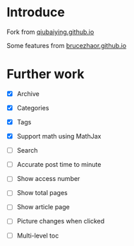 # Introduce

Fork from [qiubaiying.github.io](https://github.com/qiubaiying/qiubaiying.github.io)

Some features from [brucezhaor.github.io](https://github.com/BruceZhaoR/brucezhaor.github.io)

# Further work

- [x] Archive
- [x] Categories
- [x] Tags
- [x] Support math using MathJax
- [ ] Search
- [ ] Accurate post time to minute
- [ ] Show access number
- [ ] Show total pages
- [ ] Show article page
- [ ] Picture changes when clicked
- [ ] Multi-level toc


